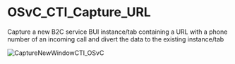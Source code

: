 # OSvC_CTI_Capture_URL
Capture a new B2C service BUI instance/tab containing a URL with a phone number of an incoming call and divert the data to the existing instance/tab

![CaptureNewWindowCTI_OSvC](https://user-images.githubusercontent.com/1831983/154436557-f9140f33-9a88-4d90-a600-7596040c1839.gif)


